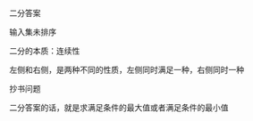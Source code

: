 



二分答案

输入集未排序





二分的本质：连续性

左侧和右侧，是两种不同的性质，左侧同时满足一种，右侧同时一种



抄书问题



二分答案的话，就是求满足条件的最大值或者满足条件的最小值